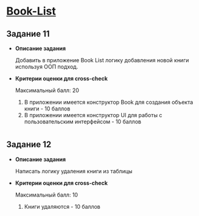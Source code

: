 # [Book-List](https://dianazhusupbek.github.io/Book-List/)
## Задание 11 ##
- **Описание задания**
    
    Добавить в приложение Book List логику добавления новой книги используя ООП подход.
    
- **Критерии оценки для cross-check**
    
    Максимальный балл: 20
    
    1. В приложении имеется конструктор Book для создания объекта книги - 10 баллов
    2. В приложении имеется конструктор UI для работы с пользовательским интерфейсом - 10 баллов

# #
## Задание 12 ##
- **Описание задания**
    
    Написать логику удаления книги из таблицы
    
- **Критерии оценки для cross-check**
    
    Максимальный балл: 10
    
    1. Книги удаляются - 10 баллов
